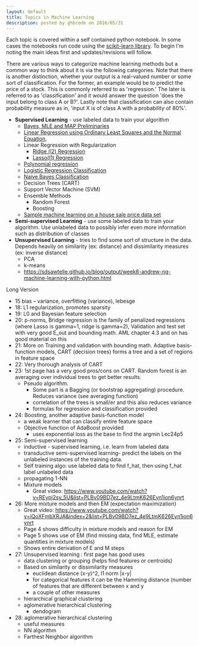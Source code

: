 ```yaml
---
layout: default
title: Topics in Machine Learning
description: posted by ghbcode on 2016/05/31
---
```



Each topic is covered within a self contained python notebook. In some cases the notebooks run code using the [scikit-learn library](http://scikit-learn.org/stable/modules/classes.html). To begin I'm noting the main ideas first and updates/revisions will follow.

There are various ways to categorize machine learning methods but a common way to think about it is via the following categories. Note that there is another distinction, whether your output is a real-valued number or some sort of classification. For the former, an example would be to predict the price of a stock. This is commonly referred to as 'regression.' The later is referred to as 'classification' and it would answer the question 'does the input belong to class A or B?'. Lastly note that classification can also contain probability measure as in, 'input X is of class A with a probability of 80%'.

* **Supervised Learning** - use labeled data to train your algorithm
  * [Bayes, MLE and MAP Preliminaries](/website/notebooks/Bayes-MLE-MAP.html)
  * [Linear Regression using Ordinary Least Squares and the Normal Equation](/website/notebooks/linear-regression-ols-normal-equation.html), 
  * Linear Regression with Regularization
    * [Ridge (l2) Regression](/website/notebooks/Ridge-regression.html)
    * [Lasso(l1) Regression](/website/notebooks/Lasso-l1-regression.html)
  * [Polynomial regression](/website/notebooks/polynomial-regression.html)
  * [Logistic Regression Classification](/website/notebooks/logistic-regression-classification.html)
  * [Naive Bayes Classification](/website/notebooks/Naive-bayes.html)
  * Decision Trees (CART)
  * Support Vector Machine (SVM)
  * Ensemble Methods
    * Random Forest
    * Boosting
  * [Sample machine learning on a house sale price data set](/website/notebooks/ml_house_sale_price.html)
* **Semi-supervised Learning** - use some labeled data to train your algorithm. Use unlabeled data to possibly infer even more information such as distribution of classes
* **Unsupervised Learning** - tries to find some sort of structure in the data. Depends heavily on similarity (ex: distance) and dissimilarity measures (ex: inverse distance)
  * PCA
  * k-means
  * https://sdsawtelle.github.io/blog/output/week8-andrew-ng-machine-learning-with-python.html


Long Version
* 15 bias – variance, overfitting (variance), lebesge
* 18: L1 regularization, promotes sparsity
* 19: L0 and Bayesian feature selection
* 20: p-norms, Bridge regression is the family of penalized regressions (where Lasso is gamma=1, ridge is gamma=2), Validation and test set with very good E_out and bounding math. AML chapter 4.3 and on has good material on this
* 21: More on Training and validation with bounding math. Adaptive basis-function models, CART (decision trees) forms a tree and a set of regions in feature space
* 22: Very thorough analysis of CART
* 23: 1st page has a very good pros/cons on CART. Random forest is an averaging over individual trees to get better results. 
  * Pseudo algorithm. 
    * Some part is a Bagging (or bootstrap aggregating) procedure. Reduces variance (see averaging function)
    * correlation of the trees is small/er and this also reduces variance
    * formulas for regression and classification provided
* 24: Boosting, another adaptive basis-function model
  * a weak learner that can classify entire feature space 
  * Objective function of AdaBoost provided
    * uses exponential loss as the base to find the argmin Lec24p5
* 25: Semi-supervised learning
  * inductive - supervised learning, i.e. learn from labeled data
  * transductive semi-supervised learning- predict the labels on the unlabeled instances of the training data.
  * Self training algo: use labeled data to find f_hat, then using f_hat label unlabeled data
  * propagating 1-NN
  * Mixture models
    * Great video: https://www.youtube.com/watch?v=REypj2sy_5U&list=PLBv09BD7ez_4e9LtmK626Evn1ion6ynrt
* 26: More mixture models and then EM (expectation maximization)
  * Great video: https://www.youtube.com/watch?v=iQoXFmbXRJA&index=2&list=PLBv09BD7ez_4e9LtmK626Evn1ion6ynrt
  * Page 4 shows difficulty in mixture models and reason for EM
  * Page 5 shows use of EM (find missing data, find MLE, estimate quantities in mixture models)
  * Shows entire derivation of E and M steps
* 27: Unsupervised learning : first page has good uses 
  * data clustering or grouping (helps find features or centroids)
  * Based on similarity or dissimilarity measures
    * euclidean distance (x-y)^2, l1 norm |x-y|
    * for categorical features it can be the Hamming distance (number of features that are different between x and y
    * a couple of other measures
  * hierarchical graphical clustering 
  * aglomerative hierarchical clustering 
    * dendogram
* 28: aglomerative hierarchical clustering 
  * useful measures
  * NN algorithm
  * Farthest Neighbor algorithm
